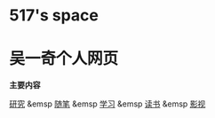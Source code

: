 # 517's space
# 吴一奇个人网页

**主要内容**

[研究](./research.md)
&emsp [随笔](./diary.md)
&emsp [学习](./learn.md)
&emsp [读书](./read.md)
&emsp [影视](./movie.md)
